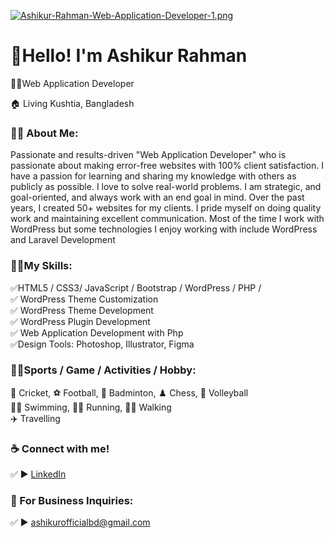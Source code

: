 [![Ashikur-Rahman-Web-Application-Developer-1.png](https://i.postimg.cc/pX5WwNx5/Ashikur-Rahman-Web-Application-Developer-1.png)](https://postimg.cc/zV5Yhcyq)
# 👋Hello! I'm Ashikur Rahman
<p>👨‍💻Web Application Developer </p> <p>🏠 Living Kushtia, Bangladesh </p>

### 👨‍🏫 About Me:
<p>Passionate and results-driven "Web Application Developer" who is passionate about making error-free websites with 100% client satisfaction. I have a passion for learning and sharing my knowledge with others as publicly as possible. I love to solve real-world problems. I am strategic, and goal-oriented, and always work with an end goal in mind. Over the past years, I created 50+ websites for my clients. I pride myself on doing quality work and maintaining excellent communication. Most of the time I work with WordPress but some technologies I enjoy working with include WordPress and Laravel Development</p>

### 👨‍💻My Skills:
✅HTML5 / CSS3/ JavaScript / Bootstrap / WordPress / PHP /<br>
✅ WordPress Theme Customization <br>
✅ WordPress Theme Development <br>
✅ WordPress Plugin Development <br>
✅ Web Application Development with Php <br>
✅Design Tools: Photoshop, Illustrator, Figma <br>

### 🙍‍♂️Sports / Game / Activities / Hobby:
🏏 Cricket, ⚽ Football, 🏸 Badminton, ♟️ Chess, 🏐 Volleyball  <br>
🏊‍♂️ Swimming, 🏃‍♂️ Running, 🚶‍♂️ Walking  <br>
✈️ Travelling <br>

### ☕ Connect with me!
✅ ► <a href="https://www.linkedin.com/in/ashikurofficial/">LinkedIn</a>

### 📧 For Business Inquiries:
✅ ► ashikurofficialbd@gmail.com   





